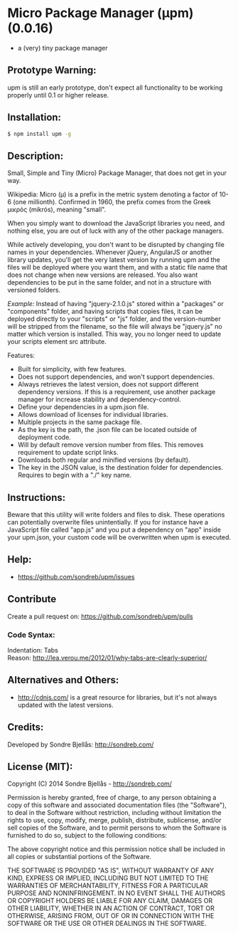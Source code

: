 # Micro Package Manager (µpm) (0.0.16)

- a (very) tiny package manager


## Prototype Warning:

upm is still an early prototype, don't expect all functionality to be working properly until 0.1 or higher release.


## Installation:

```sh
$ npm install upm -g
```


## Description:

Small, Simple and Tiny (Micro) Package Manager, that does not get in your way.

Wikipedia: Micro (µ) is a prefix in the metric system denoting a factor of 10-6
(one millionth). Confirmed in 1960, the prefix comes from the Greek μικρός
(mikrós), meaning "small".

When you simply want to download the JavaScript libraries you need, and nothing
else, you are out of luck with any of the other package managers.

While actively developing, you don't want to be disrupted by changing file names
in your dependencies. Whenever jQuery, AngularJS or another library updates,
you'll get the very latest version by running upm and the files will be deployed
where you want them, and with a static file name that does not change when new
versions are released. You also want dependencies to be put in the same folder,
and not in a structure with versioned folders.

*Example:* Instead of having "jquery-2.1.0.js" stored within a "packages" or
"components" folder, and having scripts that copies files, it can be deployed
directly to your "scripts" or "js" folder, and the version-number will be
stripped from the filename, so the file will always be "jquery.js" no matter
which version is installed. This way, you no longer need to update your scripts
element src attribute.

Features: 
- Built for simplicity, with few features. 
- Does not support dependencies, and won't support dependencies. 
- Always retrieves the latest version, does not support different dependency versions. If this is a requirement, use another package manager for increase stability and dependency-control. 
- Define your dependencies in a upm.json file. 
- Allows download of licenses for individual libraries.
- Multiple projects in the same package file. 
- As the key is the path, the .json file can be located outside of deployment code. 
- Will by default remove version number from files. This removes requirement to update script links. 
- Downloads both regular and minified versions (by default). 
- The key in the JSON value, is the destination folder for dependencies. Requires to begin with a "./" key name.


## Instructions:

Beware that this utility will write folders and files to disk. These operations can potentially overwrite files unintentially. If you for instance have a JavaScript file called "app.js" and you put a dependency on "app" inside your upm.json, your custom code will be overwritten when upm is executed.


## Help:


- https://github.com/sondreb/upm/issues


## Contribute

Create a pull request on: https://github.com/sondreb/upm/pulls

### Code Syntax:

Indentation: Tabs  
Reason: http://lea.verou.me/2012/01/why-tabs-are-clearly-superior/


## Alternatives and Others:

- http://cdnjs.com/ is a great resource for libraries, but it's not always updated with the latest versions.


## Credits:

Developed by Sondre Bjellås: http://sondreb.com/


## License (MIT):

Copyright (C) 2014 Sondre Bjellås - http://sondreb.com/

Permission is hereby granted, free of charge, to any person obtaining a copy of
this software and associated documentation files (the "Software"), to deal in
the Software without restriction, including without limitation the rights to
use, copy, modify, merge, publish, distribute, sublicense, and/or sell copies of
the Software, and to permit persons to whom the Software is furnished to do so,
subject to the following conditions:

The above copyright notice and this permission notice shall be included in all
copies or substantial portions of the Software.

THE SOFTWARE IS PROVIDED "AS IS", WITHOUT WARRANTY OF ANY KIND, EXPRESS OR
IMPLIED, INCLUDING BUT NOT LIMITED TO THE WARRANTIES OF MERCHANTABILITY, FITNESS
FOR A PARTICULAR PURPOSE AND NONINFRINGEMENT. IN NO EVENT SHALL THE AUTHORS OR
COPYRIGHT HOLDERS BE LIABLE FOR ANY CLAIM, DAMAGES OR OTHER LIABILITY, WHETHER
IN AN ACTION OF CONTRACT, TORT OR OTHERWISE, ARISING FROM, OUT OF OR IN
CONNECTION WITH THE SOFTWARE OR THE USE OR OTHER DEALINGS IN THE SOFTWARE.

